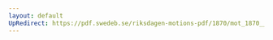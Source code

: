 ```yaml
---
layout: default
UpRedirect: https://pdf.swedeb.se/riksdagen-motions-pdf/1870/mot_1870__ak__00071/mot_1870__ak__00071_002.pdf
---
```

